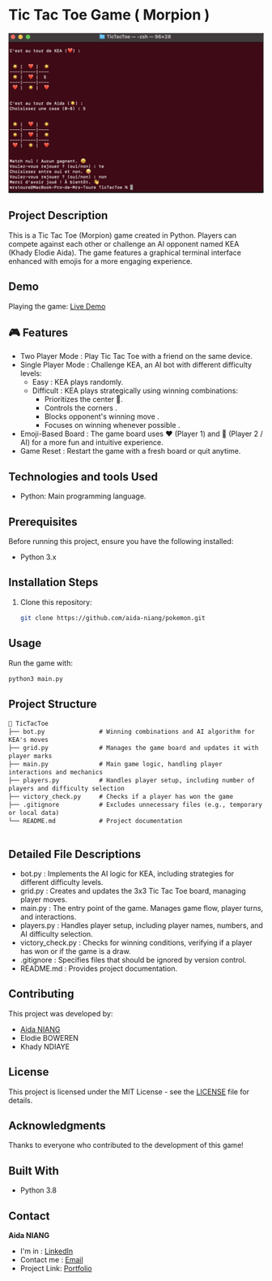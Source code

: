 # Tic Tac Toe Game ( Morpion )

![preview main](./frame_2.png)

## Project Description

This is a Tic Tac Toe (Morpion) game created in Python. Players can compete against each other or challenge an AI opponent named KEA (Khady Elodie Aida). The game features a graphical terminal interface enhanced with emojis for a more engaging experience.

## Demo

Playing the game: [Live Demo](https://www.youtube.com/watch?v=k8i1VQO9OT4)

## 🎮 Features

- Two Player Mode : Play Tic Tac Toe with a friend on the same device.
- Single Player Mode : Challenge KEA, an AI bot with different difficulty levels:
  - Easy : KEA plays randomly.
  - Difficult : KEA plays strategically using winning combinations:
    - Prioritizes the center 🏁.
    - Controls the corners .
    - Blocks opponent's winning move .
    - Focuses on winning whenever possible .
- Emoji-Based Board : The game board uses ❤️ (Player 1) and 🔅 (Player 2 / AI) for a more fun and intuitive experience.
- Game Reset : Restart the game with a fresh board or quit anytime.

## Technologies and tools Used

- Python: Main programming language.

## Prerequisites

Before running this project, ensure you have the following installed:

- Python 3.x

## Installation Steps

1. Clone this repository:
   ```bash
   git clone https://github.com/aida-niang/pokemon.git
   ```

## Usage

Run the game with:
```bash
python3 main.py
```

## Project Structure

```
📂 TicTacToe
├── bot.py               # Winning combinations and AI algorithm for KEA's moves  
├── grid.py              # Manages the game board and updates it with player marks  
├── main.py              # Main game logic, handling player interactions and mechanics  
├── players.py           # Handles player setup, including number of players and difficulty selection  
├── victory_check.py     # Checks if a player has won the game  
├── .gitignore           # Excludes unnecessary files (e.g., temporary or local data)  
└── README.md            # Project documentation  


```

## Detailed File Descriptions
- bot.py : Implements the AI logic for KEA, including strategies for different difficulty levels.
- grid.py : Creates and updates the 3x3 Tic Tac Toe board, managing player moves.
- main.py : The entry point of the game. Manages game flow, player turns, and interactions.
- players.py : Handles player setup, including player names, numbers, and AI difficulty selection.
- victory_check.py : Checks for winning conditions, verifying if a player has won or if the game is a draw.
- .gitignore : Specifies files that should be ignored by version control.
- README.md : Provides project documentation.

## Contributing

This project was developed by:
- [Aida NIANG](https://github.com/aida-niang/)
- Elodie BOWEREN
- Khady NDIAYE

## License

This project is licensed under the MIT License - see the [LICENSE](LICENSE) file for details.

## Acknowledgments

Thanks to everyone who contributed to the development of this game!

## Built With

- Python 3.8

## Contact

**Aida NIANG** 
- I'm in : [LinkedIn](https://linkedin.com/in/aidabenhamathniang)
- Contact me : [Email](mailto:aidam.niang@gmail.com  )
- Project Link: [Portfolio](https://aida-niang.students-laplateforme.io)

